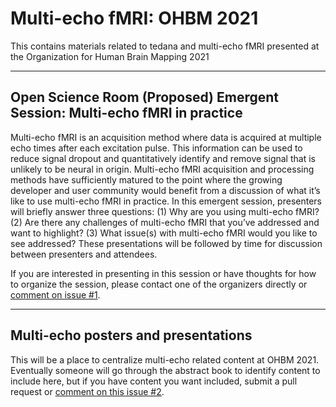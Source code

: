 # Multi-echo fMRI: OHBM 2021

This contains materials related to tedana and multi-echo fMRI presented at the Organization for Human Brain Mapping 2021

-----

## Open Science Room (Proposed) Emergent Session: Multi-echo fMRI in practice

Multi-echo fMRI is an acquisition method where data is acquired at multiple echo times after each excitation pulse. This information can be used to reduce signal dropout and quantitatively identify and remove signal that is unlikely to be neural in origin. Multi-echo fMRI acquisition and processing methods have sufficiently matured to the point where the growing developer and user community would benefit from a discussion of what it’s like to use multi-echo fMRI in practice. In this emergent session, presenters will briefly answer three questions: (1) Why are you using multi-echo fMRI? (2) Are there any challenges of multi-echo fMRI that you’ve addressed and want to highlight? (3) What issue(s) with multi-echo fMRI would you like to see addressed? These presentations will be followed by time for discussion between presenters and attendees.

 If you are interested in presenting in this session or have thoughts for how to organize the session, please contact one of the organizers directly or [comment on issue #1](https://github.com/ME-ICA/ohbm-2021-multiecho/issues/1).

 -----

## Multi-echo posters and presentations

 This will be a place to centralize multi-echo related content at OHBM 2021. Eventually someone will go through the abstract book to identify content to include here, but if you have content you want included, submit a pull request or [comment on this issue #2](https://github.com/ME-ICA/ohbm-2021-multiecho/issues/2).
